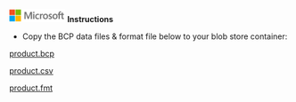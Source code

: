![](./media/solutions-microsoft-logo-small.png)
**Instructions**


- Copy the BCP data files & format file below to your blob store container:

[product.bcp](https://sqlchoice.blob.core.windows.net/sqlchoice/samples/load-from-azure-blob-storage/product.bcp)

[product.csv](https://sqlchoice.blob.core.windows.net/sqlchoice/samples/load-from-azure-blob-storage/product.csv)

[product.fmt](https://sqlchoice.blob.core.windows.net/sqlchoice/samples/load-from-azure-blob-storage/product.fmt)
